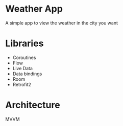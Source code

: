 <h1>Weather App</h1>
<p>A simple app to view the weather in the city you want</p>
<h1>Libraries</h1>
<ul>
  <li>Coroutines</li>
  <li>Flow</li>
  <li>Live Data</li>
  <li>Data bindings</li>
  <li>Room</li>
  <li>Retrofit2</li>
</ul>
<h1>Architecture</h1>
<p>MVVM</p>
<h1></h1>

